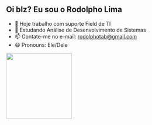 ## Oi blz? Eu sou o Rodolpho Lima
- 🔭 Hoje trabalho com suporte Field de TI
- 🌱 Estudando Análise de Desenvolvimento de Sistemas
- 📫 Contate-me no e-mail: rodolphotab@gmail.com
- 😄 Pronouns: Ele/Dele

<div>
<a href="https://github.com/rodolphotab">
  <img height="180em" src="https://github-readme-stats.vercel.app/api?username=rodolphotab&show_icons=true&theme=tokyonight&include_all_comits=ture&count_private=true"/>
</a>
  
<!--
<a href="https://github.com/rodolphotab/convoychat">
  <img height=180" src="https://github-readme-stats.vercel.app/api/top-langs?username=rodolphotab&layout=compact&langs_count=8&card_width=320"/>
</a>
</div]>
-->

